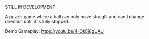 STILL IN DEVELOPMENT

A puzzle game where a ball can only move straight and can't change direction until it is fully stopped.

Demo Gameplay: https://youtu.be/4-OkCi8gUAU
